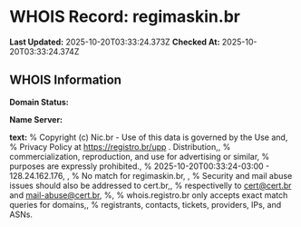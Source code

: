 # WHOIS Record: regimaskin.br

**Last Updated:** 2025-10-20T03:33:24.373Z
**Checked At:** 2025-10-20T03:33:24.374Z

## WHOIS Information

**Domain Status:** 

**Name Server:** 

**text:** % Copyright (c) Nic.br - Use of this data is governed by the Use and, % Privacy Policy at https://registro.br/upp . Distribution,, % commercialization, reproduction, and use for advertising or similar, % purposes are expressly prohibited., % 2025-10-20T00:33:24-03:00 - 128.24.162.176, , % No match for regimaskin.br, , % Security and mail abuse issues should also be addressed to cert.br,, % respectivelly to cert@cert.br and mail-abuse@cert.br, %, % whois.registro.br only accepts exact match queries for domains,, % registrants, contacts, tickets, providers, IPs, and ASNs.

